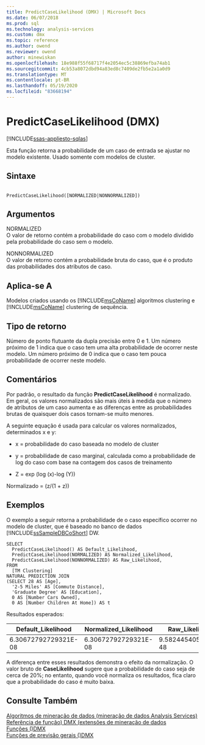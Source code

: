 ```yaml
---
title: PredictCaseLikelihood (DMX) | Microsoft Docs
ms.date: 06/07/2018
ms.prod: sql
ms.technology: analysis-services
ms.custom: dmx
ms.topic: reference
ms.author: owend
ms.reviewer: owend
author: minewiskan
ms.openlocfilehash: 18e988f55f68717f4e2054ec5c38869efba74ab1
ms.sourcegitcommit: 4cb53a8072dbd94a83ed8c7409de2fb5e2a1a0d9
ms.translationtype: MT
ms.contentlocale: pt-BR
ms.lasthandoff: 05/19/2020
ms.locfileid: "83668194"
---
```

# <a name="predictcaselikelihood-dmx"></a>PredictCaseLikelihood (DMX)
[!INCLUDE[ssas-appliesto-sqlas](../includes/ssas-appliesto-sqlas.md)]

  Esta função retorna a probabilidade de um caso de entrada se ajustar no modelo existente. Usado somente com modelos de cluster.  
  
## <a name="syntax"></a>Sintaxe  
  
```  
  
PredictCaseLikelihood([NORMALIZED|NONNORMALIZED])  
```  
  
## <a name="arguments"></a>Argumentos  
 NORMALIZED  
 O valor de retorno contém a probabilidade do caso com o modelo dividido pela probabilidade do caso sem o modelo.   
  
 NONNORMALIZED  
 O valor de retorno contém a probabilidade bruta do caso, que é o produto das probabilidades dos atributos de caso.  
  
## <a name="applies-to"></a>Aplica-se A  
 Modelos criados usando os [!INCLUDE[msCoName](../includes/msconame-md.md)] algoritmos clustering e [!INCLUDE[msCoName](../includes/msconame-md.md)] clustering de sequência.  
  
## <a name="return-type"></a>Tipo de retorno  
 Número de ponto flutuante da dupla precisão entre 0 e 1. Um número próximo de 1 indica que o caso tem uma alta probabilidade de ocorrer neste modelo. Um número próximo de 0 indica que o caso tem pouca probabilidade de ocorrer neste modelo.  
  
## <a name="remarks"></a>Comentários  
 Por padrão, o resultado da função **PredictCaseLikelihood** é normalizado. Em geral, os valores normalizados são mais úteis à medida que o número de atributos de um caso aumenta e as diferenças entre as probabilidades brutas de quaisquer dois casos tornam-se muito menores.  
  
 A seguinte equação é usada para calcular os valores normalizados, determinados x e y:  
  
-   x = probabilidade do caso baseada no modelo de cluster  
  
-   y = probabilidade de caso marginal, calculada como a probabilidade de log do caso com base na contagem dos casos de treinamento  
  
-   Z = exp (log (x)-log (Y))  
  
 Normalizado = (z/(1 + z))  
  
## <a name="examples"></a>Exemplos  
 O exemplo a seguir retorna a probabilidade de o caso específico ocorrer no modelo de cluster, que é baseado no banco de dados [!INCLUDE[ssSampleDBCoShort](../includes/sssampledbcoshort-md.md)] DW.  
  
```  
SELECT  
  PredictCaseLikelihood() AS Default_Likelihood,  
  PredictCaseLikelihood(NORMALIZED) AS Normalized_Likelihood,  
  PredictCaseLikelihood(NONNORMALIZED) AS Raw_Likelihood,  
FROM  
  [TM Clustering]  
NATURAL PREDICTION JOIN  
(SELECT 28 AS [Age],  
  '2-5 Miles' AS [Commute Distance],  
  'Graduate Degree' AS [Education],  
  0 AS [Number Cars Owned],  
  0 AS [Number Children At Home]) AS t  
```  
  
 Resultados esperados:  
  
|Default_Likelihood|Normalized_Likelihood|Raw_Likelihood|  
|-------------------------|----------------------------|---------------------|  
|6.30672792729321E-08|6.30672792729321E-08|9.5824454056846E-48|  
  
 A diferença entre esses resultados demonstra o efeito da normalização. O valor bruto de **CaseLikelihood** sugere que a probabilidade do caso seja de cerca de 20%; no entanto, quando você normaliza os resultados, fica claro que a probabilidade do caso é muito baixa.  
  
## <a name="see-also"></a>Consulte Também  
 [Algoritmos de mineração de dados &#40;mineração de dados Analysis Services&#41;](https://docs.microsoft.com/analysis-services/data-mining/data-mining-algorithms-analysis-services-data-mining)   
 [Referência de função&#41; DMX &#40;extensões de mineração de dados](../dmx/data-mining-extensions-dmx-function-reference.md)   
 [Funções &#40;&#41;DMX](../dmx/functions-dmx.md)   
 [Funções de previsão gerais &#40;&#41;DMX](../dmx/general-prediction-functions-dmx.md)  
  
  
